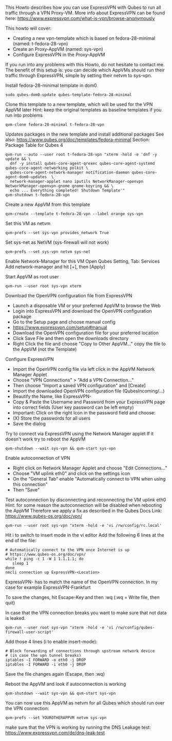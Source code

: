 This Howto describes how you can use ExpressVPN with Qubes to run all traffic through a VPN Proxy-VM.
More info about ExpressVPN can be found here:
https://www.expressvpn.com/what-is-vpn/browse-anonymously

This howto will cover:
- Creating a new vpn-template which is based on fedora-28-minimal (named: t-fedora-28-vpn)
- Create an Proxy-AppVM (named: sys-vpn)
- Configure ExpressVPN in the Proxy-AppVM

If you run into any problems with this Howto, do not hesitate to contact me.
The benefit of this setup is:
you can decide which AppVMs should run their traffic through ExpressVPN,
simple by setting their netvm to sys-vpn.

Install fedora-28-minimal template in dom0
```
sudo qubes-dom0-update qubes-template-fedora-28-minimal
```

Clone this template to a new template, which will be used for the VPN AppVM later
Hint: keep the original templates as baseline templates if you run into problems
```
qvm-clone fedora-28-minimal t-fedora-28-vpn
```

Updates packages in the new template and install additional packages
See also: https://www.qubes.org/doc/templates/fedora-minimal
          Section: Package Table for Qubes 4
```
qvm-run --auto --user root t-fedora-28-vpn "xterm -hold -e 'dnf -y update && \
  dnf -y install qubes-core-agent-qrexec qubes-core-agent-systemd qubes-core-agent-networking polkit \
  qubes-core-agent-network-manager notification-daemon qubes-core-agent-dom0-updates  \
  network-manager-applet nano iputils NetworkManager-openvpn NetworkManager-openvpn-gnome gnome-keyring && \
  echo ... Everything completed! Shutdown Template'"
qvm-shutdown t-fedora-28-vpn
```

Create a new AppVM from this template
```
qvm-create --template t-fedora-28-vpn --label orange sys-vpn
```

Set this VM as netvm
```
qvm-prefs --set sys-vpn provides_network True
```

Set sys-net as NetVM (sys-firewall will not work)
```
qvm-prefs --set sys-vpn netvm sys-net
```

Enable Network-Manager for this VM
Open Qubes Setting, Tab: Services
Add network-manager and hit [+], then [Apply]

Start AppVM as root user
```
qvm-run --user root sys-vpn xterm
```

Download the OpenVPN configuration file from ExpressVPN
- Launch a disposable VM or your preferred AppVM to browse the Web
- Login into ExpressVPN and download the OpenVPN configuration package
- Go to the Setup page and choose manual config
- https://www.expressvpn.com/setup#manual
- Download the OpenVPN configuration file for your preferred location
- Click Save File and then open the downloads directory
- Right Click the file and choose "Copy to Other AppVM..."
  copy the file to the AppVM (not the Template)

Configure ExpressVPN
- Import the OpenVPN config file via left click in the AppVM Network Manager Applet
- Choose "VPN Connections" > "Add a VPN Connection..."
- Then choose "Import a saved VPN configuration" and [Create]
- Import  the downloaded OpenVPN configuration file (QubesIncoming/...)
- Beautify the Name, like ExpressVPN-<Locationname>
- Copy & Paste the Username and Password from your ExpressVPN page into correct fields
  (User key password can be left empty)
- Important: Click on the right Icon in the password field and choose:
- (X) Store the passwords for all users
- Save the dialog

Try to connect via ExpressVPN using the Network Manager applet
If it doesn't work try to reboot the AppVM
```
qvm-shutdown --wait sys-vpn && qvm-start sys-vpn
```
Enable autoconnection of VPN
- Right click on Network Manager Applet and choose "Edit Connections..."
- Choose "VM uplink eth0" and click on the settings icon
- On the "General Tab" enable "Automatically connect to VPN when using this connection"
- Then "Save"

Test autoconnection by disconnecting and reconnecting the VM uplink eth0
Hint: for some reason the autoconnection will be disabled when rebooting the AppVM
Therefore we apply a fix as described in the Qubes Docs
Link: https://www.qubes-os.org/doc/vpn/
```
qvm-run --user root sys-vpn "xterm -hold -e 'vi /rw/config/rc.local'
```

Hit i to switch to insert mode in the vi editor
Add the following 6 lines at the end of the file:
```
# Automatically connect to the VPN once Internet is up
# https://www.qubes-os.org/doc/vpn/
while ! ping -c 1 -W 1 1.1.1.1; do
   sleep 1
done
nmcli connection up ExpressVPN-<Location>
```

ExpressVPN-<Location> has to match the name of the OpenVPN connection.
In my case for example ExpressVPN-Frankfurt

To save the changes, hit Escape-Key and then :wq
(:wq = Write file, then quit)

In case that the VPN connection breaks you want to make sure that not data is leaked.
```
qvm-run --user root sys-vpn "xterm -hold -e 'vi /rw/config/qubes-firewall-user-script'
```

Add those 4 lines (i to enable insert-mode):
```
# Block forwarding of connections through upstream network device
# (in case the vpn tunnel breaks)
iptables -I FORWARD -o eth0 -j DROP
iptables -I FORWARD -i eth0 -j DROP
```
Save the file changes again (Escape, then :wq)

Reboot the AppVM and look if autoconnection is working
```
qvm-shutdown --wait sys-vpn && qvm-start sys-vpn
```

You can now use this AppVM as netvm for all Qubes which should run over the VPN connection:
```
qvm-prefs --set YOUROTHERAPPVM netvm sys-vpn
```

make sure that the VPN is working by running the DNS Leakage test:
https://www.expressvpn.com/de/dns-leak-test
